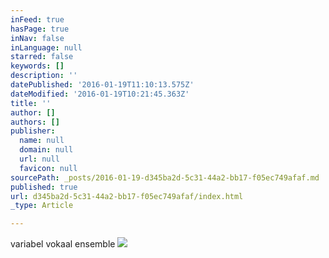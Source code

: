 ```yaml
---
inFeed: true
hasPage: true
inNav: false
inLanguage: null
starred: false
keywords: []
description: ''
datePublished: '2016-01-19T11:10:13.575Z'
dateModified: '2016-01-19T10:21:45.363Z'
title: ''
author: []
authors: []
publisher:
  name: null
  domain: null
  url: null
  favicon: null
sourcePath: _posts/2016-01-19-d345ba2d-5c31-44a2-bb17-f05ec749afaf.md
published: true
url: d345ba2d-5c31-44a2-bb17-f05ec749afaf/index.html
_type: Article

---
```

variabel vokaal ensemble
![](https://s3-us-west-2.amazonaws.com/the-grid-img/p/f408bf65c9b0885fe16e0dfab59c9f58d45e3a92.jpg)